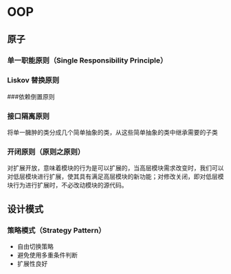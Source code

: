 # OOP

## 原子

### 单一职能原则（Single Responsibility Principle）

### Liskov 替换原则


###依赖倒置原则


### 接口隔离原则
将单一臃肿的类分成几个简单抽象的类，从这些简单抽象的类中继承需要的子类

### 开闭原则（原则之原则）
对扩展开放，意味着模块的行为是可以扩展的，当高层模块需求改变时，我们可以对低层模块进行扩展，使其具有满足高层模块的新功能；对修改关闭，即对低层模块行为进行扩展时，不必改动模块的源代码。


## 设计模式

### 策略模式（Strategy Pattern）
* 自由切换策略
* 避免使用多重条件判断
* 扩展性良好

